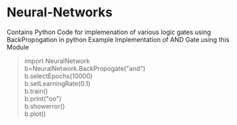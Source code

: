 # Neural-Networks
Contains Python Code for implemenation of various logic gates using BackPropogation in python
Example Implementation of AND Gate using this Module

>import NeuralNetwork  
>b=NeuralNetwork.BackPropogate("and")  
>b.selectEpochs(10000)  
>b.setLearningRate(0.1)  
>b.train()  
>b.print("oo")  
>b.showerror()  
>b.plot()  
